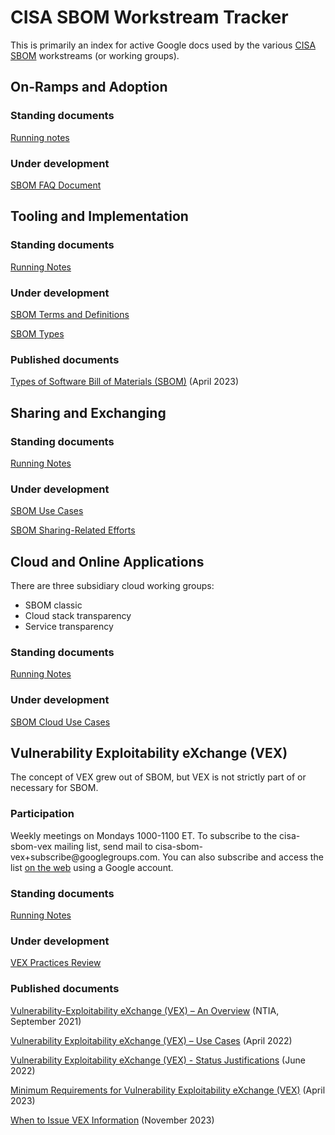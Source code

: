 # CISA SBOM Workstream Tracker

This is primarily an index for active Google docs used by the various [CISA SBOM](https://www.cisa.gov/sbom) workstreams (or working groups).

## On-Ramps and Adoption

### Standing documents

[Running notes](https://docs.google.com/document/d/1ssvft4gGjMc_mGabsc-aMETYrfbIzgQ8fnRCY_cKTrA)

### Under development

[SBOM FAQ Document](https://docs.google.com/document/d/1W0-vw6A3wKajK9caZgv0kKbKBp0PArDq8KxXdLsEgYQ)

## Tooling and Implementation

### Standing documents

[Running Notes](https://docs.google.com/document/d/1itBra03riwVIgvrn1xp35DuvCFOJ6T8DJgs_3pSxsCM)

### Under development

[SBOM Terms and Definitions](https://docs.google.com/document/d/1VzQ4aGgK76IipseP4DNCGk12O_S0E4MvdSqNPO4eXvA)

[SBOM Types](https://docs.google.com/document/d/1PsUhUQ_L-lNymD9p613zP0_MiT1Boag68TP3aiwZ4R8)

### Published documents

[Types of Software Bill of Materials (SBOM)](https://www.cisa.gov/resources-tools/resources/types-software-bill-materials-sbom) (April 2023)

## Sharing and Exchanging

### Standing documents

[Running Notes](https://docs.google.com/document/d/1WrHjgh6S_roq6ROzB446ian-bYDiDCJJMOMaGLf6iN8)

### Under development

[SBOM Use Cases](https://docs.google.com/document/d/17yc4BjHcGgy2ddJWOChiQzyOhAeZtoAKR-dhERWIJyo)

[SBOM Sharing-Related Efforts](https://docs.google.com/document/d/1CDiWoebr4dQ1KiCsUSSHiVSdLMBBy0s605_Oul5x_5E)

## Cloud and Online Applications

There are three subsidiary cloud working groups:

* SBOM classic
* Cloud stack transparency
* Service transparency

### Standing documents

[Running Notes](https://docs.google.com/document/d/1ZpTtsY0H2SwfNRq6qUzLMiWLQ8OwlhmJeg_M0cxrOiQ)

### Under development

[SBOM Cloud Use Cases](https://docs.google.com/document/d/1yog5o2g2j9MG75G62AWDxblNNkYEZ0WJmkbZWbbIhnU)

## Vulnerability Exploitability eXchange (VEX)

The concept of VEX grew out of SBOM, but VEX is not strictly part of or necessary for SBOM.

### Participation

Weekly meetings on Mondays 1000-1100 ET. To subscribe to the cisa-sbom-vex mailing list, send mail to cisa-sbom-vex+subscribe@<span>googlegroups.com. You can also subscribe and access the list [on the web](https://groups.google.com/g/cisa-sbom-vex) using a Google account.

### Standing documents

[Running Notes](https://docs.google.com/document/d/1uF29lTr0OJ_QwUfuej1EfhFgDIziEj5U1x_bZ3V_8bQ)

### Under development

[VEX Practices Review](https://docs.google.com/document/d/17DUTZZzTnx3TPNoW4TEmYcndOIpVJsIZFES-4P7Rc5M)

### Published documents

[Vulnerability-Exploitability eXchange (VEX) – An Overview](https://ntia.gov/files/ntia/publications/vex_one-page_summary.pdf) (NTIA, September 2021)

[Vulnerability Exploitability eXchange (VEX) – Use Cases](https://www.cisa.gov/resources-tools/resources/vulnerability-exploitability-exchange-vex-use-case-document-april-2022) (April 2022)

[Vulnerability Exploitability eXchange (VEX) - Status Justifications](https://www.cisa.gov/sites/default/files/publications/VEX_Status_Justification_Jun22.pdf) (June 2022)

[Minimum Requirements for Vulnerability Exploitability eXchange (VEX)](https://www.cisa.gov/resources-tools/resources/minimum-requirements-vulnerability-exploitability-exchange-vex) (April 2023)

[When to Issue VEX Information](https://www.cisa.gov/resources-tools/resources/when-issue-vex-information) (November 2023)
